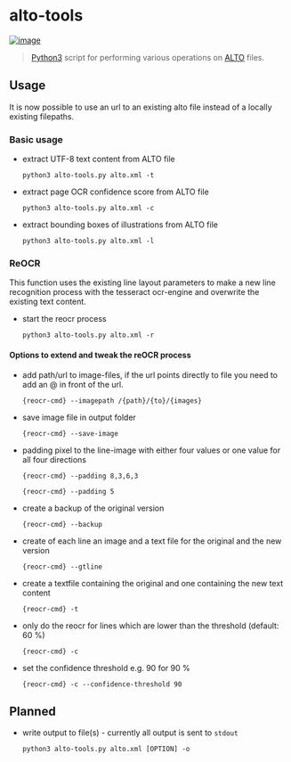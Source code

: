 # alto-tools

[![image](https://travis-ci.org/cneud/alto-tools.svg?branch=master)](https://travis-ci.org/cneud/alto-tools)

> [Python3](https://www.python.org/) script for performing various operations on [ALTO](http://www.loc.gov/standards/alto/) files.

## Usage
It is now possible to use an url to an existing alto file instead of a locally existing filepaths.

### Basic usage
  * extract UTF-8 text content from ALTO file  

    `python3 alto-tools.py alto.xml -t`

  * extract page OCR confidence score from ALTO file  

    `python3 alto-tools.py alto.xml -c`

  * extract bounding boxes of illustrations from ALTO file  

    `python3 alto-tools.py alto.xml -l`

### ReOCR
  This function uses the existing line layout parameters to make a new line recognition process with the
  tesseract ocr-engine and overwrite the existing text content.

  * start the reocr process

    `python3 alto-tools.py alto.xml -r`

####  Options to extend and tweak the reOCR process
  * add path/url to image-files, if the url points directly to file you need to add an @ in front of the url.

    `{reocr-cmd} --imagepath /{path}/{to}/{images}`

  * save image file in output folder 

    `{reocr-cmd} --save-image`

  * padding pixel to the line-image with either four values or one value for all four 
    directions

    `{reocr-cmd} --padding 8,3,6,3`

    `{reocr-cmd} --padding 5`
  * create a backup of the original version 

    `{reocr-cmd} --backup`
  * create of each line an image and a text file for the original and the new version 

      `{reocr-cmd} --gtline`  
  * create a textfile containing the original and one containing the new text content

    `{reocr-cmd} -t`  
  * only do the reocr for lines which are lower than the threshold (default: 60 %)

    `{reocr-cmd} -c`
  * set the confidence threshold e.g. 90 for 90 %

    `{reocr-cmd} -c --confidence-threshold 90`

## Planned

* write output to file(s) - currently all output is sent to `stdout`   

  `python3 alto-tools.py alto.xml [OPTION] -o`
